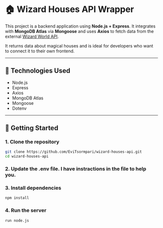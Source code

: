 # 🏠 Wizard Houses API Wrapper

This project is a backend application using **Node.js + Express**. It integrates with **MongoDB Atlas** via **Mongoose** and uses **Axios** to fetch data from the external [Wizard World API](https://wizard-world-api.herokuapp.com/houses).

It returns data about magical houses and is ideal for developers who want to connect it to their own frontend.

---

## 🔧 Technologies Used
- Node.js
- Express
- Axios
- MongoDB Atlas
- Mongoose
- Dotenv

---

## 🚀 Getting Started

### 1. Clone the repository

```bash
git clone https://github.com/EviTsormpari/wizard-houses-api.git
cd wizard-houses-api
```
### 2. Update the .env file. I have instractions in the file to help you.

### 3. Install dependencies
```bash
npm install
```

### 4. Run the server
```bash
run node.js
```
